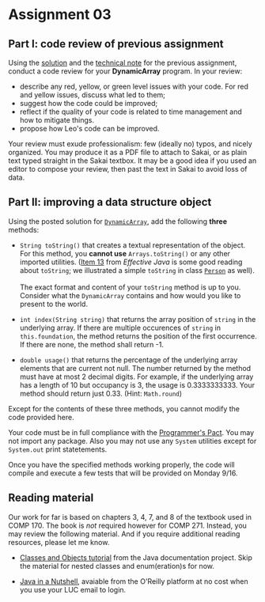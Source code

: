 # Assignment 03

## Part I: code review of previous assignment

Using the [solution](../02-dynamic-arrays/DynamicArray_Week02.java) and the [technical note](../02-dynamic-arrays/TechNote.md) for the previous assignment, conduct a code review for your **DynamicArray** program. In your review:

* describe any red, yellow, or green level issues with your code. For red and yellow issues, discuss what led to them;
* suggest how the code could be improved;
* reflect if the quality of your code is related to time management and how to mitigate things.
* propose how Leo's code can be improved.

Your review must exude professionalism: few (ideally no) typos, and nicely organized. You may produce it as a PDF file to attach to Sakai, or as plain text typed straight in the Sakai textbox. It may be a good idea if you used an editor to compose your review, then past the text in Sakai to avoid loss of data.

## Part II: improving a data structure object

Using the posted solution for [`DynamicArray`](./DynamicArray.java), add the following **three** methods:

* `String toString()` that creates a textual representation of the object. For this method, you **cannot use** `Arrays.toString()` or any other imported utilities. ([Item 13](https://learning.oreilly.com/library/view/effective-java-3rd/9780134686097/ch3.xhtml#lev12) from *Effective Java* is some good reading about `toString`; we illustrated a simple `toString` in class [`Person`](./Person.java) as well). <br/></br> The exact format and content of your `toString` method is up to you. Consider what the `DynamicArray` contains and how would you like to present to the world.

* `int index(String string)` that returns the array position of `string` in the underlying array. If there are multiple occurences of `string` in `this.foundation`, the method returns the position of the first occurrence. If there are none, the method shall return -1.

* `double usage()` that returns the percentage of the underlying array elements that are current not null. The number returned by the method must have at most 2 decimal digits. For example, if the underlying array has a length of 10 but occupancy is 3, the usage is 0.3333333333. Your method should return just 0.33. (Hint: `Math.round`)

Except for the contents of these three methods, you cannot modify the code provided here. 

Your code must be in full compliance with the [Programmer's Pact](../misc/ProgrammerPact.pdf). You may not import any package. Also you may not use any `System` utilities except for `System.out` print statetements.

Once you have the specified methods working properly, the code will compile and execute a few tests that will be provided on Monday 9/16.


## Reading material

Our work for far is based on chapters 3, 4, 7, and 8 of the textbook used in COMP 170. The book is *not* required however for COMP 271. Instead, you may review the following material. And if you require additional reading resources, please let me know.

* [Classes and Objects tutorial](https://docs.oracle.com/javase/tutorial/java/javaOO/index.html) from the Java documentation project. Skip the material for nested classes and enum(eration)s for now.

* [Java in a Nutshell](https://learning.oreilly.com/library/view/java-in-a/9781098130992/), avaiable from the O'Reilly platform at no cost when you use your LUC email to login.